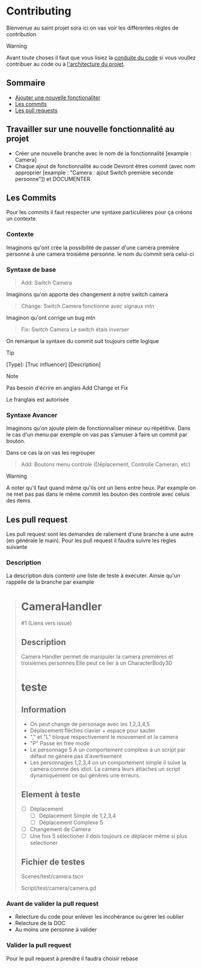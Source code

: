 # Contributing
Bienvenue au saint projet sora ici on vas voir les différentes règles de contribution

> [!WARNING]
> Avant toute choses il faut que vous lisiez la         [conduite du code](CODE_OF_CONDUCT.md) si vous voullez contribuer au code ou à [l'architecture du projet](README.md).

## Sommaire
- [Ajouter une nouvelle fonctionaliter](Travailler_sur_une_nouvelle_fonctionnalité_au_projet)
- [Les commits](#Les_commits)
- [Les pull requests](lLes_pull_request)

## Travailler sur une nouvelle fonctionnalité au projet
- Créer une nouvelle branche avec le nom de la fonctionnalité [example : Camera]
- Chaque ajout de fonctionnalité au code Devront êtres commit (avec nom approprier [example : "Camera : ajout Switch première seconde personne"]) et DOCUMENTER

## Les Commits
Pour les commits il faut respecter une syntaxe particulières pour ça créons un contexte.

### Contexte

Imaginons qu'ont crée la possibilité de passer d'une caméra première personne à une camera troisième personne. le nom du commit sera celui-ci

### Syntaxe de base
> Add: Switch Camera

Imaginons qu'on apporte des changement à notre switch camera

> Change: Switch Camera fonctionne avec signaux mtn

Imaginon qu'ont corrige un bug mtn

> Fix: Switch Camera Le switch étais inverser

On remarque la syntaxe du commit suit toujours cette logique

> [!TIP]
> [Type]: [Truc influencer] [Description]

> [!NOTE]
> Pas besoin d'écrire en anglais Add Change et Fix
> 
> Le franglais est autorisée


### Syntaxe Avancer
Imaginons qu'on ajoute plein de fonctionnaliser mineur ou répétitive. Dans le cas d'un menu par exemple on vas pas s’amuser à faire un commit par bouton. 

Dans ce cas la on vas les regrouper
> Add: Boutons menu controle (Déplacement, Controlle Cameran, etc)

> [!WARNING]
> A noter qu'il faut quand même qu'ils ont un liens entre heux. Par example on ne met pas pas dans le même commit les bouton des controle avec celuis des items.

## Les pull request
Les pull request sont les demandes de raliement d'une branche à une autre (en générale le main). Pour les pull request il faudra suivre les règles suivante

### Description
La description dois contenir une liste de teste à executer. Ainsie qu'un rappelle de la branche par example

> # CameraHandler
> #1 (Liens vers issue)
> 
> ## Description
> Camera Handler permet de manipuler la camera premières et troisièmes personnes
> Elle peut ce lier à un CharacterBody3D
> 
> # teste
> 
> ## Information
> - On peut change de personage avec les 1,2,3,4,5
> - Déplacement flèches clavier + espace pour sauter
> - "," et "L" bloque respectivement le mouvement et la camera
> - "P" Passe en free mode
> - Le personnage 5 A un comportement complexe à un script par défaut ne génère pas d'avertisement
> - Les personnages 1,2,3,4 on un comportement simple il suive la camera comme des idiot. La camera leurs attaches un script dynamiquement ce qui génères une erreurs.
> 
> ## Element à teste
> - [ ] Déplacement
>     - [ ] Déplacement Simple de 1,2,3,4
>     - [ ] Déplacement Complexe 5
>  -[ ] Changement de Camera
> - [ ] Une fois 5 sélectioner il dois toujours ce déplacer même si plus selectioner
> 
> ## Fichier de testes
> 
> Scenes/test/camera.tscn
> 
> Script/test/camera/camera.gd

### Avant de valider la pull request
- Relecture du code pour enlever les incohérance ou gérer les oublier
- Relecture de la DOC
- Au moins une personne à valider

### Valider la pull request
Pour le pull request à prendre il faudra choisir rebase 
